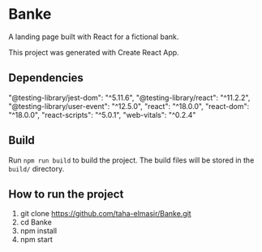 # Banke
 A landing page built with React for a fictional bank.

This project was generated with Create React App.

## Dependencies

 "@testing-library/jest-dom": "^5.11.6",
 "@testing-library/react": "^11.2.2",
 "@testing-library/user-event": "^12.5.0",
 "react": "^18.0.0",
 "react-dom": "^18.0.0",
 "react-scripts": "^5.0.1",
 "web-vitals": "^0.2.4"
 
 ## Build
 
 Run `npm run build` to build the project. The build files will be stored in the `build/` directory.

## How to run the project

1. git clone https://github.com/taha-elmasir/Banke.git
2. cd Banke
3. npm install
4. npm start
